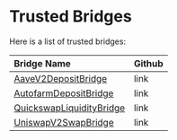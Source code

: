 # Trusted Bridges

Here is a list of trusted bridges:

| Bridge Name | Github |
| :--- | :--- |
| [AaveV2DepositBridge](https://docs.indexpool.org/developer/bridges/trusted-bridges/aave-v2-deposit-bridge) | link |
| [AutofarmDepositBridge](https://docs.indexpool.org/developer/bridges/trusted-bridges/autofarm-deposit-bridge) | link |
| [QuickswapLiquidityBridge](https://docs.indexpool.org/developer/bridges/trusted-bridges/quickswap-liquidity-bridge) | link |
| [UniswapV2SwapBridge](https://docs.indexpool.org/developer/bridges/trusted-bridges/quickswap-swap-bridge) | link |

